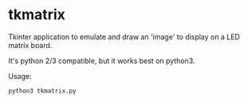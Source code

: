 # tkmatrix
Tkinter application to emulate and draw an 'image' to display on a LED matrix board.

It's python 2/3 compatible, but it works best on python3.

Usage:
```
python3 tkmatrix.py
```
